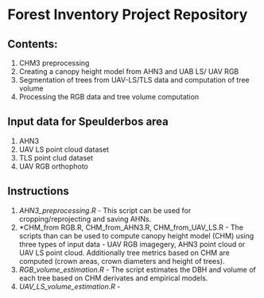 # Forest Inventory Project Repository

## Contents:
1. CHM3 preprocessing
2. Creating a canopy height model from AHN3 and UAB LS/ UAV RGB
3. Segmentation of trees from UAV-LS/TLS data and computation of tree volume
4. Processing the RGB data and tree volume computation

## Input data for Speulderbos area
1. AHN3
2. UAV LS point cloud dataset
3. TLS point clud dataset
4. UAV RGB orthophoto

## Instructions
1. *AHN3_preprocessing.R* - 
This script can be used for cropping/reprojecting and saving AHNs.
2. *CHM_from RGB.R, CHM_from_AHN3.R, CHM_from_UAV_LS.R - 
The scripts than can be used to compute canopy height model (CHM) using three types of input data - UAV RGB imagegery, AHN3 point cloud   or UAV LS point cloud. Additionally tree metrics based on CHM are computed (crown areas, crown diameters and height of trees).
3. *RGB_volume_estimation.R* - 
The script estimates the DBH and volume of each tree based on CHM derivates and empirical models.
4. *UAV_LS_volume_estimation.R* - 
